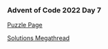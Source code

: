 ### Advent of Code 2022 Day 7

[Puzzle Page](https://adventofcode.com/2022/day/7)

[Solutions Megathread](https://www.reddit.com/r/adventofcode/comments/zesk40/2022_day_7_solutions/)

